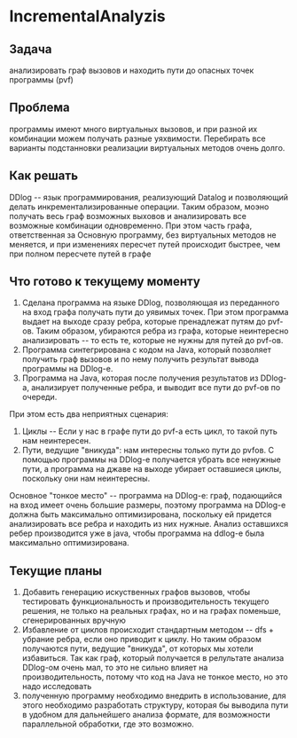 # IncrementalAnalyzis
## Задача 

анализировать граф вызовов и находить пути до опасных точек программы (pvf)
## Проблема
программы имеют много виртуальных вызовов, и при разной их комбинации можем получать разные уяхвимости. Перебирать все варианты подстанновки реализации виртуальных методов очень долго.
## Как решать
DDlog -- язык программирования, реализующий Datalog и позволяющий делать инкрементализированные операции. Таким образом, моэно получать весь граф возможных выховов и анализировать все возможные комбинации одновременно. При этом часть графа, ответственная за Основную программу, без виртуальных методов не меняется, и при изменениях пересчет путей происходит быстрее, чем при полном пересчете путей в графе
## Что готово к текущему моменту
1. Сделана программа на языке DDlog, позволяющая из переданного на вход графа получать пути до уявимых точек. При этом программа выдает на выходе сразу ребра, которые пренадлежат путям до pvf-ов. Таким образом, убираются ребра из графа, которые неинтересно анализировать -- то есть те, которые не нужны для путей до pvf-ов.
2. Программа синтегрирована с кодом на Java, который позволяет получить граф вызовов и по нему получить результат вывода программы на DDlog-е.
3. Программа на Java, которая после получения результатов из DDlog-а, анализирует полученные ребра, и выводит все пути до pvf-ов по очереди.
 
 При этом есть два неприятных сценария:
 1. Циклы -- Если у нас в графе пути до pvf-а есть цикл, то такой путь нам неинтересен.
 2. Пути, ведущие "вникуда": нам интересны только пути до pvfов. 
 С помощью программы на DDlog-е получается убрать все ненужные пути, а программа на джаве на выходе убирает оставшиеся циклы, поскольку они нам неинтересны.
 
 Основное "тонкое место" -- программа на DDlog-е: граф, подающийся на вход имеет очень большие размеры, поэтому программа на DDlog-е должна быть максимально оптимизирована, поскольку ей придется анализировать все ребра и находить из них нужные. Анализ оставшихся ребер производится уже в java, чтобы программа на ddlog-е была максимально оптимизирована.
 
 ## Текущие планы
 1. Добавить генерацию искуственных графов вызовов, чтобы тестировать функциональность и производительность текущего решения, не только на реальных графах, но и на графах поменьше, сгенерированных вручную
 2. Избавление от циклов происходит стандартным методом -- dfs + убрание ребра, если оно приводит к циклу. Но таким образом получаются пути, ведущие "вникуда", от которых мы хотели избавиться. Так как граф, который получается в релультате анализа DDlog-ом очень мал, то это не сильно влияет на производительность, потому что код на Java не тонкое место, но это надо исследовать
 3. полученную программу необходимо внедрить в использование, для этого необходимо разработать структуру, которая бы выводила пути в удобном для дальнейшего анализа формате, для возможности параллельной обработки, где это возможно.
